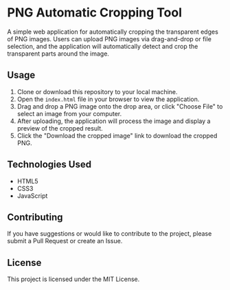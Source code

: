 # PNG Automatic Cropping Tool

A simple web application for automatically cropping the transparent edges of PNG images. Users can upload PNG images via drag-and-drop or file selection, and the application will automatically detect and crop the transparent parts around the image.

## Usage

1. Clone or download this repository to your local machine.
2. Open the `index.html` file in your browser to view the application.
3. Drag and drop a PNG image onto the drop area, or click "Choose File" to select an image from your computer.
4. After uploading, the application will process the image and display a preview of the cropped result.
5. Click the "Download the cropped image" link to download the cropped PNG.

## Technologies Used

- HTML5
- CSS3
- JavaScript

## Contributing

If you have suggestions or would like to contribute to the project, please submit a Pull Request or create an Issue.

## License

This project is licensed under the MIT License.
